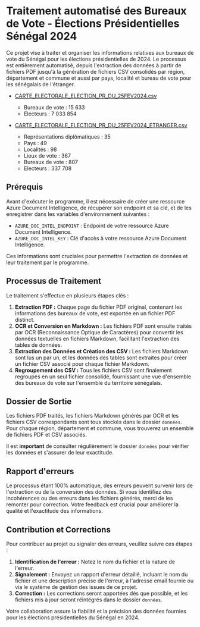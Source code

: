 # Traitement automatisé des Bureaux de Vote - Élections Présidentielles Sénégal 2024

Ce projet vise à traiter et organiser les informations relatives aux bureaux de vote du Sénégal pour les élections présidentielles de 2024. Le processus est entièrement automatisé, depuis l'extraction des données à partir de fichiers PDF jusqu'à la génération de fichiers CSV consolidés par région, département et commune et aussi par pays, localité et bureau de vote pour les sénégalais de l'étranger.

- [CARTE_ELECTORALE_ELECTION_PR_DU_25FEV2024.csv](CARTE_ELECTORALE_ELECTION_PR_DU_25FEV2024.csv)
 
    - Bureaux de vote : 15 633
    - Electeurs : 7 033 854

 - [CARTE_ELECTORALE_ELECTION_PR_DU_25FEV2024_ETRANGER.csv](CARTE_ELECTORALE_ELECTION_PR_DU_25FEV2024_ETRANGER.csv)

    - Représentations diplômatiques : 35
    - Pays : 49
    - Localités : 98
    - Lieux de vote : 367
    - Bureaux de vote : 807
    - Electeurs : 337 708 

## Prérequis

Avant d'exécuter le programme, il est nécessaire de créer une ressource Azure Document Intelligence, de récupérer son endpoint et sa clé, et de les enregistrer dans les variables d'environnement suivantes :

- `AZURE_DOC_INTEL_ENDPOINT` : Endpoint de votre ressource Azure Document Intelligence.
- `AZURE_DOC_INTEL_KEY` : Clé d'accès à votre ressource Azure Document Intelligence.

Ces informations sont cruciales pour permettre l'extraction de données et leur traitement par le programme.

## Processus de Traitement

Le traitement s'effectue en plusieurs étapes clés :

1. **Extraction PDF :** Chaque page du fichier PDF original, contenant les informations des bureaux de vote, est exportée en un fichier PDF distinct.
2. **OCR et Conversion en Markdown :** Les fichiers PDF sont ensuite traités par OCR (Reconnaissance Optique de Caractères) pour convertir les données textuelles en fichiers Markdown, facilitant l'extraction des tables de données.
3. **Extraction des Données et Création des CSV :** Les fichiers Markdown sont lus un par un, et les données des tables sont extraites pour créer un fichier CSV associé pour chaque fichier Markdown.
4. **Regroupement des CSV :** Tous les fichiers CSV sont finalement regroupés en un seul fichier consolidé, fournissant une vue d'ensemble des bureaux de vote sur l'ensemble du territoire sénégalais.

## Dossier de Sortie

Les fichiers PDF traités, les fichiers Markdown générés par OCR et les fichiers CSV correspondants sont tous stockés dans le dossier `données`. Pour chaque région, département et commune, vous trouverez un ensemble de fichiers PDF et CSV associés.

Il est **important** de consulter régulièrement le dossier `données` pour vérifier les données et s'assurer de leur exactitude.

## Rapport d'erreurs

Le processus étant 100% automatique, des erreurs peuvent survenir lors de l'extraction ou de la conversion des données. Si vous identifiez des incohérences ou des erreurs dans les fichiers générés, merci de les remonter pour correction. Votre feedback est crucial pour améliorer la qualité et l'exactitude des informations.

## Contribution et Corrections

Pour contribuer au projet ou signaler des erreurs, veuillez suivre ces étapes :

1. **Identification de l'erreur :** Notez le nom du fichier et la nature de l'erreur.
2. **Signalement :** Envoyez un rapport d'erreur détaillé, incluant le nom du fichier et une description précise de l'erreur, à l'adresse email fournie ou via le système de gestion des issues de ce projet.
3. **Correction :** Les corrections seront apportées dès que possible, et les fichiers mis à jour seront réintégrés dans le dossier `données`.

Votre collaboration assure la fiabilité et la précision des données fournies pour les élections présidentielles du Sénégal en 2024.